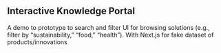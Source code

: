 ## Interactive Knowledge Portal

A demo to prototype to search and filter UI for browsing solutions (e.g., filter by “sustainability,” “food,” “health”). 
With Next.js for fake dataset of products/innovations
